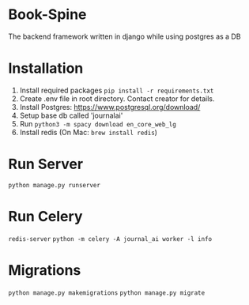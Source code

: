 # Book-Spine
The backend framework written in django while using postgres as a DB

# Installation
1. Install required packages
```pip install -r requirements.txt```
2. Create .env file in root directory. Contact creator for details.
3. Install Postgres: https://www.postgresql.org/download/
4. Setup base db called 'journalai'
5. Run ```python3 -m spacy download en_core_web_lg```
6. Install redis (On Mac: ```brew install redis```)


# Run Server
```python manage.py runserver ```

# Run Celery 
```redis-server```
```python -m celery -A journal_ai worker -l info```

# Migrations
```python manage.py makemigrations```
```python manage.py migrate ```